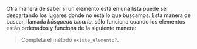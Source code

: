 Otra manera de saber si un elemento está en una lista puede ser descartando los lugares donde no está lo que buscamos. Esta manera de buscar, llamada _búsqueda binaria_, sólo funciona cuando los elementos están ordenados y funciona de la siguiente manera:



> Completá el método `existe_elemento?`. 
